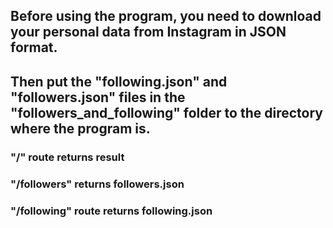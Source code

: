 ## Before using the program, you need to download your personal data from Instagram in JSON format.

## Then put the "following.json" and "followers.json" files in the "followers_and_following" folder to the directory where the program is.

### "/" route returns result

### "/followers" returns followers.json

### "/following" route returns following.json
